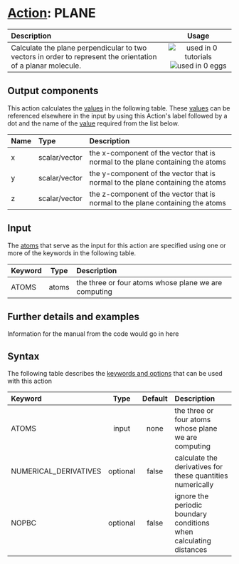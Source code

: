 # [Action](actions.md): PLANE

| Description    | Usage |
|:--------|:--------:|
| Calculate the plane perpendicular to two vectors in order to represent the orientation of a planar molecule. | ![used in 0 tutorials](https://img.shields.io/badge/tutorials-0-red.svg)![used in 0 eggs](https://img.shields.io/badge/nest-0-red.svg) | 

## Output components

This action calculates the [values](pecifying_arguments.html) in the following table.  These [values](pecifying_arguments.html) can be referenced elsewhere in the input by using this Action's label followed by a dot and the name of the [value](pecifying_arguments.html) required from the list below.

| Name | Type | Description |
|:-------|:-----|:-------|
| x | scalar/vector | the x-component of the vector that is normal to the plane containing the atoms | 
| y | scalar/vector | the y-component of the vector that is normal to the plane containing the atoms | 
| z | scalar/vector | the z-component of the vector that is normal to the plane containing the atoms | 


## Input

The [atoms](specifying_atoms.html) that serve as the input for this action are specified using one or more of the keywords in the following table.

| Keyword |  Type | Description |
|:--------|:------:|:-----------|
| ATOMS | atoms | the three or four atoms whose plane we are computing |


## Further details and examples 
Information for the manual from the code would go in here 
## Syntax 
The following table describes the [keywords and options](parsing.md) that can be used with this action 

| Keyword | Type | Default | Description |
|:-------|:----:|:-------:|:-----------|
| ATOMS | input | none | the three or four atoms whose plane we are computing |
| NUMERICAL_DERIVATIVES | optional | false |  calculate the derivatives for these quantities numerically |
| NOPBC | optional | false |  ignore the periodic boundary conditions when calculating distances |

